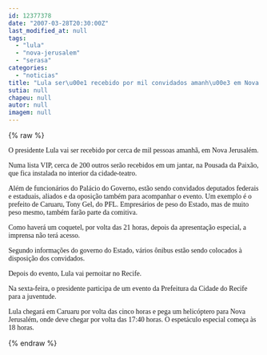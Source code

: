 ```yaml
---
id: 12377378
date: "2007-03-28T20:30:00Z"
last_modified_at: null
tags:
  - "lula"
  - "nova-jerusalem"
  - "serasa"
categories:
  - "noticias"
title: "Lula ser\u00e1 recebido por mil convidados amanh\u00e3 em Nova Jerusal\u00e9m"
sutia: null
chapeu: null
autor: null
imagem: null
---
```

{% raw %}
<p><P><FONT face=Verdana>O presidente Lula vai ser recebido por cerca de mil pessoas amanhã, em Nova Jerusalém.</FONT></P></p>
<p><P><FONT face=Verdana>Numa lista VIP, cerca de 200 outros serão recebidos em um jantar, na Pousada da Paixão, que fica instalada no interior da cidade-teatro. </FONT></P></p>
<p><P><FONT face=Verdana>Além de funcionários do Palácio do Governo, estão sendo convidados deputados federais e estaduais, aliados e da oposição também para acompanhar o evento. Um exemplo é o prefeito de Caruaru, Tony Gel, do PFL. Empresários de peso do Estado, mas de muito peso mesmo, também farão parte da comitiva.</FONT></P></p>
<p><P><FONT face=Verdana>Como haverá um coquetel, por volta das 21 horas, depois da apresentação especial, a imprensa não terá acesso.</FONT></P></p>
<p><P><FONT face=Verdana>Segundo informações do governo do Estado, vários ônibus estão sendo colocados à disposição dos convidados.</FONT></P></p>
<p><P><FONT face=Verdana>Depois do evento, Lula vai pernoitar no Recife.</FONT></P></p>
<p><P><FONT face=Verdana>Na sexta-feira, o presidente participa de um evento da Prefeitura da Cidade do Recife para a juventude.</FONT></P></p>
<p><P><FONT face=Verdana>Lula chegará em Caruaru por volta das cinco horas e pega um helicóptero para Nova Jerusalém, onde deve chegar por volta das 17:40 horas. O espetáculo especial começa às 18 horas.</FONT></P> </p>
{% endraw %}